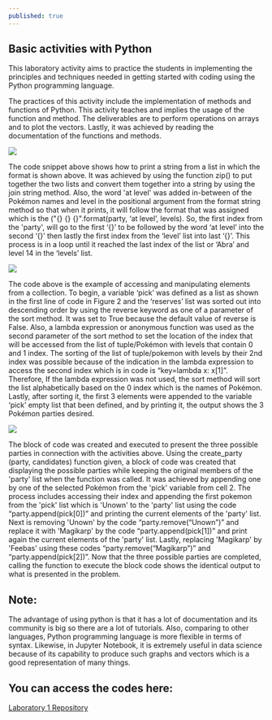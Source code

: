 ```yaml
---
published: true
---
```

## Basic activities with Python

This laboratory activity aims to practice the students in implementing the principles and techniques needed in getting started with coding using the Python programming language.

The practices of this activity include the implementation of methods and functions of Python. This activity teaches and implies the usage of the function and method. The deliverables are to perform operations on arrays and to plot the vectors. Lastly, it was achieved by reading the documentation of the functions and methods.

![]({{site.baseurl}}/images/LAB1.1.jpg)

The code snippet above shows how to print a string from a list in which the format is shown above. It was achieved by using the function zip() to put together the two lists and convert them together into a string by using the join string method. Also, the word 'at level' was added in-between of the Pokémon names and level in the positional argument from the format string method so that when it prints, it will follow the format that was assigned which is the ("{} {} {}".format(party, ‘at level’, levels). So, the first index from the 'party', will go to the first ‘{}’ to be followed by the word ‘at level’ into the second ‘{}’ then lastly the first index from the ‘level’ list into last ‘{}’. This process is in a loop until it reached the last index of the list or ‘Abra’ and level 14 in the ‘levels’ list.

![]({{site.baseurl}}/images/LAB1.2.jpg)

The code above is the example of accessing and manipulating elements from a collection. To begin, a variable ‘pick’ was defined as a list as shown in the first line of code in Figure 2 and the ‘reserves’ list was sorted out into descending order by using the reverse keyword as one of a parameter of the sort method. It was set to True because the default value of reverse is False. Also, a lambda expression or anonymous function was used as the second parameter of the sort method to set the location of the index that will be accessed from the list of tuple/Pokémon with levels that contain 0 and 1 index. The sorting of the list of tuple/pokemon with levels by their 2nd index was possible because of the indication in the lambda expression to access the second index which is in code is “key=lambda x: x[1]”. Therefore, If the lambda expression was not used, the sort method will sort the list alphabetically based on the 0 index which is the names of Pokémon. Lastly, after sorting it, the first 3 elements were appended to the variable ‘pick’ empty list that been defined, and by printing it, the output shows the 3 Pokémon parties desired.

![]({{site.baseurl}}/images/LAB1.3.jpg)

The block of code was created and executed to present the three possible parties in connection with the activities above. Using the create_party (party, candidates) function given, a block of code was created that displaying the possible parties while keeping the original members of the 'party' list when the function was called. It was achieved by appending one by one of the selected Pokémon from the 'pick' variable from cell 2. The process includes accessing their index and appending the first pokemon from the 'pick' list which is 'Unown' to the 'party' list using the code “party.append(pick[0])” and printing the current elements of the 'party' list. Next is removing 'Unown' by the code “party.remove(“Unown”)” and replace it with 'Magikarp' by the code “party.append(pick[1])” and print again the current elements of the 'party' list. Lastly, replacing 'Magikarp' by 'Feebas' using these codes “party.remove(“Magikarp”)” and “party.append(pick[2])”. Now that the three possible parties are completed, calling the function to execute the block code shows the identical output to what is presented in the problem.

## Note:

The advantage of using python is that it has a lot of documentation and its community is big so there are a lot of tutorials. Also, comparing to other languages, Python programming language is more flexible in terms of syntax. Likewise, in Jupyter Notebook, it is extremely useful in data science because of its capability to produce such graphs and vectors which is a good representation of many things.

## You can access the codes here:

[Laboratory 1 Repository](https://github.com/RovilSurioJr/-Laboratory-1)
